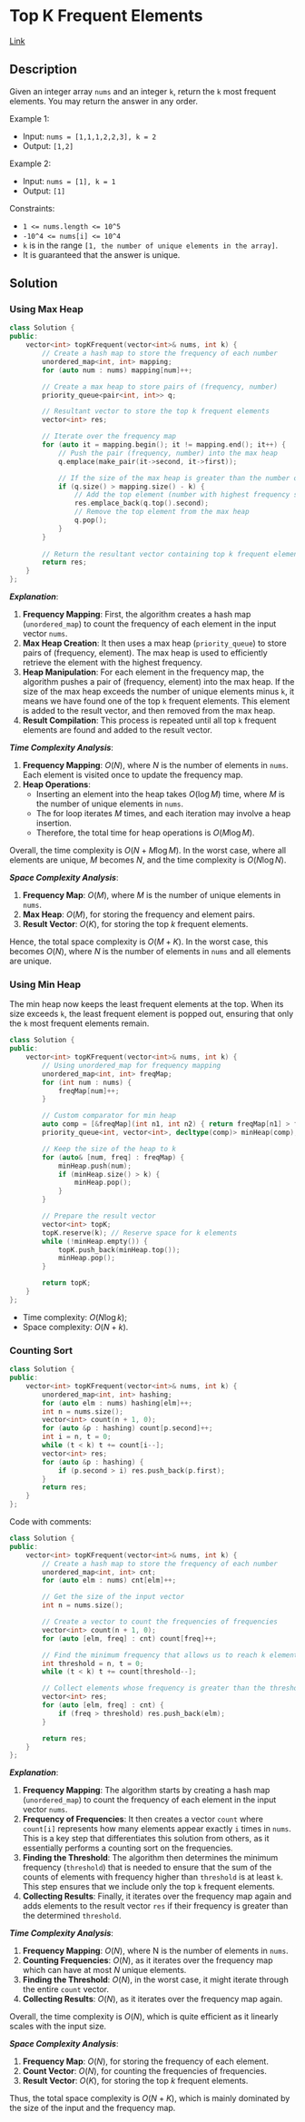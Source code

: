 # Top K Frequent Elements

[Link](https://leetcode.com/problems/top-k-frequent-elements/description/)

## Description

Given an integer array `nums` and an integer `k`, return the `k` most frequent elements. You may return the answer in any order.

Example 1:

- Input: `nums = [1,1,1,2,2,3], k = 2`
- Output: `[1,2]`

Example 2:

- Input: `nums = [1], k = 1`
- Output: `[1]`

Constraints:

- `1 <= nums.length <= 10^5`
- `-10^4 <= nums[i] <= 10^4`
- `k` is in the range `[1, the number of unique elements in the array]`.
- It is guaranteed that the answer is unique.

## Solution

### Using Max Heap

```C++
class Solution {
public:
    vector<int> topKFrequent(vector<int>& nums, int k) {
        // Create a hash map to store the frequency of each number
        unordered_map<int, int> mapping;
        for (auto num : nums) mapping[num]++;

        // Create a max heap to store pairs of (frequency, number)
        priority_queue<pair<int, int>> q;

        // Resultant vector to store the top k frequent elements
        vector<int> res;

        // Iterate over the frequency map
        for (auto it = mapping.begin(); it != mapping.end(); it++) {
            // Push the pair (frequency, number) into the max heap
            q.emplace(make_pair(it->second, it->first));

            // If the size of the max heap is greater than the number of unique elements minus k
            if (q.size() > mapping.size() - k) {
                // Add the top element (number with highest frequency so far) to the result
                res.emplace_back(q.top().second);
                // Remove the top element from the max heap
                q.pop();
            }
        }
        
        // Return the resultant vector containing top k frequent elements
        return res;
    }
};
```

***Explanation***:

1. **Frequency Mapping**: First, the algorithm creates a hash map (`unordered_map`) to count the frequency of each element in the input vector `nums`.
2. **Max Heap Creation**: It then uses a max heap (`priority_queue`) to store pairs of (frequency, element). The max heap is used to efficiently retrieve the element with the highest frequency.
3. **Heap Manipulation**: For each element in the frequency map, the algorithm pushes a pair of (frequency, element) into the max heap. If the size of the max heap exceeds the number of unique elements minus `k`, it means we have found one of the top `k` frequent elements. This element is added to the result vector, and then removed from the max heap.
4. **Result Compilation**: This process is repeated until all top `k` frequent elements are found and added to the result vector.

***Time Complexity Analysis***:

1. **Frequency Mapping**: $O(N)$, where $N$ is the number of elements in `nums`. Each element is visited once to update the frequency map.
2. **Heap Operations**:
   - Inserting an element into the heap takes $O(\log M)$ time, where $M$ is the number of unique elements in `nums`.
   - The for loop iterates $M$ times, and each iteration may involve a heap insertion.
   - Therefore, the total time for heap operations is $O(M \log M)$.

Overall, the time complexity is $O(N + M \log M)$. In the worst case, where all elements are unique, $M$ becomes $N$, and the time complexity is $O(N \log N)$.

***Space Complexity Analysis***:

1. **Frequency Map**: $O(M)$, where $M$ is the number of unique elements in `nums`.
2. **Max Heap**: $O(M)$, for storing the frequency and element pairs.
3. **Result Vector**: $O(K)$, for storing the top $k$ frequent elements.

Hence, the total space complexity is $O(M + K)$. In the worst case, this becomes $O(N)$, where $N$ is the number of elements in `nums` and all elements are unique.

### Using Min Heap

The min heap now keeps the least frequent elements at the top. When its size exceeds `k`, the least frequent element is popped out, ensuring that only the `k` most frequent elements remain.

```C++
class Solution {
public:
    vector<int> topKFrequent(vector<int>& nums, int k) {
        // Using unordered_map for frequency mapping
        unordered_map<int, int> freqMap;
        for (int num : nums) {
            freqMap[num]++;
        }

        // Custom comparator for min heap
        auto comp = [&freqMap](int n1, int n2) { return freqMap[n1] > freqMap[n2]; };
        priority_queue<int, vector<int>, decltype(comp)> minHeap(comp);

        // Keep the size of the heap to k
        for (auto& [num, freq] : freqMap) {
            minHeap.push(num);
            if (minHeap.size() > k) {
                minHeap.pop();
            }
        }

        // Prepare the result vector
        vector<int> topK;
        topK.reserve(k); // Reserve space for k elements
        while (!minHeap.empty()) {
            topK.push_back(minHeap.top());
            minHeap.pop();
        }

        return topK;
    }
};
```

- Time complexity: $O(N\log k)$;
- Space complexity: $O(N + k)$.

### Counting Sort

```C++
class Solution {
public:
    vector<int> topKFrequent(vector<int>& nums, int k) {
        unordered_map<int, int> hashing;
        for (auto elm : nums) hashing[elm]++;
        int n = nums.size();
        vector<int> count(n + 1, 0);
        for (auto &p : hashing) count[p.second]++;
        int i = n, t = 0;
        while (t < k) t += count[i--];
        vector<int> res;
        for (auto &p : hashing) {
            if (p.second > i) res.push_back(p.first);
        }
        return res;
    }
};
```

Code with comments:

```C++
class Solution {
public:
    vector<int> topKFrequent(vector<int>& nums, int k) {
        // Create a hash map to store the frequency of each number
        unordered_map<int, int> cnt;
        for (auto elm : nums) cnt[elm]++;

        // Get the size of the input vector
        int n = nums.size();

        // Create a vector to count the frequencies of frequencies
        vector<int> count(n + 1, 0);
        for (auto [elm, freq] : cnt) count[freq]++;

        // Find the minimum frequency that allows us to reach k elements
        int threshold = n, t = 0;
        while (t < k) t += count[threshold--];

        // Collect elements whose frequency is greater than the threshold
        vector<int> res;
        for (auto [elm, freq] : cnt) {
            if (freq > threshold) res.push_back(elm);
        }

        return res;
    }
};
```

***Explanation***:

1. **Frequency Mapping**: The algorithm starts by creating a hash map (`unordered_map`) to count the frequency of each element in the input vector `nums`.
2. **Frequency of Frequencies**: It then creates a vector `count` where `count[i]` represents how many elements appear exactly `i` times in `nums`. This is a key step that differentiates this solution from others, as it essentially performs a counting sort on the frequencies.
3. **Finding the Threshold**: The algorithm then determines the minimum frequency (`threshold`) that is needed to ensure that the sum of the counts of elements with frequency higher than `threshold` is at least `k`. This step ensures that we include only the top `k` frequent elements.
4. **Collecting Results**: Finally, it iterates over the frequency map again and adds elements to the result vector `res` if their frequency is greater than the determined `threshold`.

***Time Complexity Analysis***:

1. **Frequency Mapping**: $O(N)$, where N is the number of elements in `nums`.
2. **Counting Frequencies**: $O(N)$, as it iterates over the frequency map which can have at most $N$ unique elements.
3. **Finding the Threshold**: $O(N)$, in the worst case, it might iterate through the entire `count` vector.
4. **Collecting Results**: $O(N)$, as it iterates over the frequency map again.

Overall, the time complexity is $O(N)$, which is quite efficient as it linearly scales with the input size.

***Space Complexity Analysis***:

1. **Frequency Map**: $O(N)$, for storing the frequency of each element.
2. **Count Vector**: $O(N)$, for counting the frequencies of frequencies.
3. **Result Vector**: $O(K)$, for storing the top $k$ frequent elements.

Thus, the total space complexity is $O(N + K)$, which is mainly dominated by the size of the input and the frequency map.
